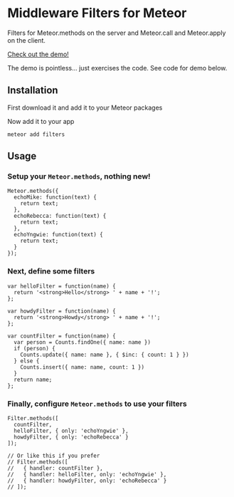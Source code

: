 # Middleware Filters for Meteor

Filters for Meteor.methods on the server and Meteor.call and Meteor.apply on the client.

[Check out the demo!](http://filters.meteor.com/)

The demo is pointless... just exercises the code. See code for demo below.

## Installation

First download it and add it to your Meteor packages

Now add it to your app

    meteor add filters

## Usage

### Setup your `Meteor.methods`, nothing new!

    Meteor.methods({
      echoMike: function(text) {
        return text;
      },
      echoRebecca: function(text) {
        return text;
      },
      echoYngwie: function(text) {
        return text;
      }
    });

### Next, define some filters

    var helloFilter = function(name) {
      return '<strong>Hello</strong> ' + name + '!';
    };

    var howdyFilter = function(name) {
      return '<strong>Howdy</strong> ' + name + '!';
    };

    var countFilter = function(name) {
      var person = Counts.findOne({ name: name })
      if (person) {
        Counts.update({ name: name }, { $inc: { count: 1 } })
      } else {
        Counts.insert({ name: name, count: 1 })
      }
      return name;
    };

### Finally, configure `Meteor.methods` to use your filters

    Filter.methods([
      countFilter,
      helloFilter, { only: 'echoYngwie' },
      howdyFilter, { only: 'echoRebecca' }
    ]);

    // Or like this if you prefer
    // Filter.methods([
    //   { handler: countFilter },
    //   { handler: helloFilter, only: 'echoYngwie' },
    //   { handler: howdyFilter, only: 'echoRebecca' }
    // ]);
